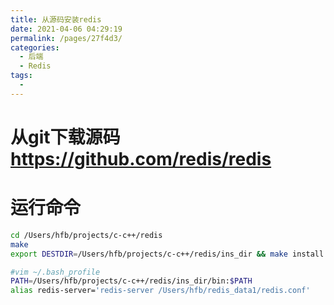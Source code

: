 ```yaml
---
title: 从源码安装redis
date: 2021-04-06 04:29:19
permalink: /pages/27f4d3/
categories:
  - 后端
  - Redis
tags:
  - 
---
```


# 从git下载源码 https://github.com/redis/redis
# 运行命令

``` bash
cd /Users/hfb/projects/c-c++/redis
make
export DESTDIR=/Users/hfb/projects/c-c++/redis/ins_dir && make install
```

``` bash
#vim ~/.bash_profile
PATH=/Users/hfb/projects/c-c++/redis/ins_dir/bin:$PATH
alias redis-server='redis-server /Users/hfb/redis_data1/redis.conf'
```



